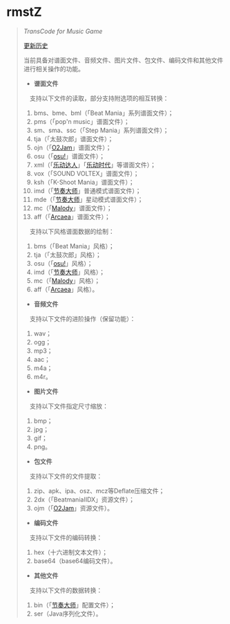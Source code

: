 # rmstZ
>
>*TransCode for Music Game*
>
>[更新历史](WHATSNEW.md)
>
>当前具备对谱面文件、音频文件、图片文件、包文件、编码文件和其他文件进行相关操作的功能。
>
>* **谱面文件**
>
>　支持以下文件的读取，部分支持附选项的相互转换：
>1. bms、bme、bml（「Beat Mania」系列谱面文件）；
>2. pms（「pop'n music」谱面文件）；
>3. sm、sma、ssc（「Step Mania」系列谱面文件）；
>4. tja（「太鼓次郎」谱面文件）；
>5. ojn（「[O2Jam](http://www.o2jam.com/)」谱面文件）；
>6. osu（「[osu!](https://osu.ppy.sh/)」谱面文件）；
>7. xml（「[乐动达人](http://yd2012.redatoms.com/)」「[乐动时代](http://www.ydsd.com/)」等谱面文件）；
>8. vox（「SOUND VOLTEX」谱面文件）；
>9. ksh（「K-Shoot Mania」谱面文件）；
>10. imd（「[节奏大师](http://da.qq.com/)」普通模式谱面文件）；
>11. mde（「[节奏大师](http://da.qq.com/)」星动模式谱面文件）；
>12. mc（「[Malody](http://m.mugzone.net/)」谱面文件）；
>13. aff（「[Arcaea](https://arcaea.lowiro.com/)」谱面文件）；
>
>　支持以下风格谱面数据的绘制：
>1. bms（「Beat Mania」风格）；
>2. tja（「太鼓次郎」风格）；
>3. osu（「[osu!](https://osu.ppy.sh/)」风格）；
>4. imd（「[节奏大师](http://da.qq.com/)」风格）；
>5. mc（「[Malody](http://m.mugzone.net/)」风格）；
>6. aff（「[Arcaea](https://arcaea.lowiro.com/)」风格）。
>
>* **音频文件**
>
>　支持以下文件的进阶操作（保留功能）：
>1. wav；
>2. ogg；
>3. mp3；
>4. aac；
>5. m4a；
>6. m4r。
>
>* **图片文件**
>
>　支持以下文件指定尺寸缩放：
>1. bmp；
>2. jpg；
>3. gif；
>4. png。
>
>* **包文件**
>
>　支持以下文件的文件提取：
>1. zip、apk、ipa、osz、mcz等Deflate压缩文件；
>2. 2dx（「BeatmaniaIIDX」资源文件）；
>3. ojm（「[O2Jam](http://www.o2jam.com/)」资源文件）。
>
>* **编码文件**
>
>　支持以下文件的编码转换：
>1. hex（十六进制文本文件）；
>2. base64（base64编码文件）。
>
>* **其他文件**
>
>　支持以下文件的数据转换：
>1. bin（「[节奏大师](http://da.qq.com/)」配置文件）；
>2. ser（Java序列化文件）。
